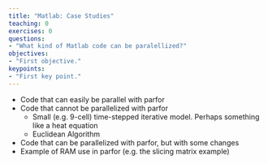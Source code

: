 ```yaml
---
title: "Matlab: Case Studies"
teaching: 0
exercises: 0
questions:
- "What kind of Matlab code can be paralellized?"
objectives:
- "First objective."
keypoints:
- "First key point."
---
```


 - Code that can easily be parallel with parfor
 - Code that cannot be parallelized with parfor
     - Small (e.g. 9-cell) time-stepped iterative model.  Perhaps something like a heat equation
     - Euclidean Algorithm
 - Code that can be parallelized with parfor, but with some changes
 - Example of RAM use in parfor (e.g. the slicing matrix example)
  
